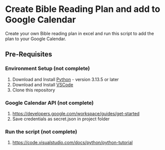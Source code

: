 # Create Bible Reading Plan and add to Google Calendar

Create your own Bible reading plan in excel and run this script to add the plan to your Google Calendar.

## Pre-Requisites
### Environment Setup (not complete)
1. Download and Install [Python](https://www.python.org/downloads/) - version 3.13.5 or later
2. Download and Install [VSCode](https://code.visualstudio.com/)
3. Clone this repository

### Google Calendar API (not complete)
1. https://developers.google.com/workspace/guides/get-started
2. Save credentials as secret.json in project folder

### Run the script (not complete)
1. https://code.visualstudio.com/docs/python/python-tutorial